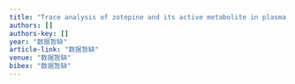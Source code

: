 ```yaml
---
title: "Trace analysis of zotepine and its active metabolite in plasma by capillary electrophoresis with solid phase extraction and head-column field-amplified sample stacking"
authors: []
authors-key: []
year: "数据暂缺"
article-link: "数据暂缺"
venue: "数据暂缺"
bibex: "数据暂缺"
---
```

